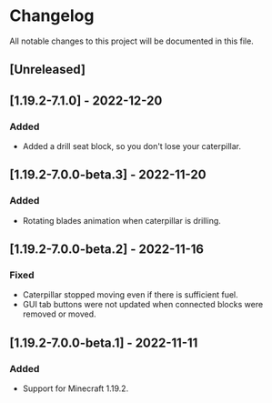 # Changelog

All notable changes to this project will be documented in this file.

## [Unreleased]

## [1.19.2-7.1.0] - 2022-12-20

### Added

- Added a drill seat block, so you don't lose your caterpillar.

## [1.19.2-7.0.0-beta.3] - 2022-11-20

### Added

- Rotating blades animation when caterpillar is drilling.

## [1.19.2-7.0.0-beta.2] - 2022-11-16

### Fixed

- Caterpillar stopped moving even if there is sufficient fuel.
- GUI tab buttons were not updated when connected blocks were removed or moved.

## [1.19.2-7.0.0-beta.1] - 2022-11-11

### Added

- Support for Minecraft 1.19.2.